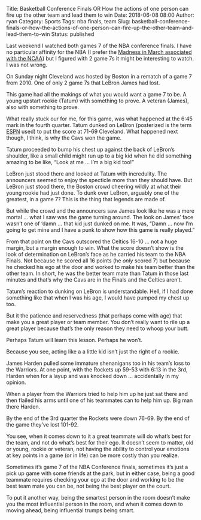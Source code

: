 Title: Basketball Conference Finals OR How the actions of one person can fire up the other team and lead them to win
Date: 2018-06-08 08:00
Author: ryan
Category: Sports
Tags: nba finals, team
Slug: basketball-conference-finals-or-how-the-actions-of-one-person-can-fire-up-the-other-team-and-lead-them-to-win
Status: published

Last weekend I watched both games 7 of the NBA conference finals. I have no particular affinity for the NBA (I prefer the [Madness in March associated with the NCAA](https://en.m.wikipedia.org/wiki/NCAA_Division_I_Men%27s_Basketball_Tournament)) but I figured with 2 game 7s it might be interesting to watch. I was not wrong.

On Sunday night Cleveland was hosted by Boston in a rematch of a game 7 from 2010. One of only 2 game 7s that LeBron James had lost.

This game had all the makings of what you would want a game 7 to be. A young upstart rookie (Tatum) with something to prove. A veteran (James), also with something to prove.

What really stuck our for me, for this game, was what happened at the 6:45 mark in the fourth quarter. Tatum dunked on LeBron (posterized is the term [ESPN](http://www.espn.com/video/clip?id=23627416) used) to put the score at 71-69 Cleveland. What happened next though, I think, is why the Cavs won the game.

Tatum proceeded to bump his chest up against the back of LeBron’s shoulder, like a small child might run up to a big kid when he did something amazing to be like, “Look at me ... I’m a big kid too!”

LeBron just stood there and looked at Tatum with incredulity. The announcers seemed to enjoy the specticle more than they should have. But LeBron just stood there, the Boston crowd cheering wildly at what their young rookie had just done. To dunk over LeBron, arguably one of the greatest, in a game 7? This is the thing that legends are made of.

But while the crowd and the announcers saw James look like he was a mere mortal ... what I saw was the game turning around. The look on James’ face wasn’t one of ‘damn ... that kid just dunked on me. It was, “Damn ... now I’m going to get mine and I have a punk to show how this game is really played.”

From that point on the Cavs outscored the Celtics 16-10 ... not a huge margin, but a margin enough to win. What the score doesn’t show is the look of determination on LeBron’s face as he carried his team to the NBA Finals. Not because he scored all 16 points (he *only* scored 7) but because he checked his ego at the door and worked to make his team better than the other team. In short, he was the better team mate than Tatum in those last minutes and that’s why the Cavs are in the Finals and the Celtics aren’t.

Tatum’s reaction to dunking on LeBron is understandable. Hell, if I had done something like that when I was his age, I would have pumped my chest up too.

But it the patience and reservedness (that perhaps come with age) that make you a great player or team member. You don’t really want to rile up a great player because that’s the only reason they need to whoop your butt.

Perhaps Tatum will learn this lesson. Perhaps he won’t.

Because you see, acting like a a little kid isn’t just the right of a rookie.

James Harden pulled some immature shenanigans too in his team’s loss to the Warriors. At one point, with the Rockets up 59-53 with 6:13 in the 3rd, Harden when for a layup and was knocked down ... accidentally in my opinion.

When a player from the Warriors tried to help him up he just sat there and then flailed his arms until one of his teammates can to help him up. Big man there Harden.

By the end of the 3rd quarter the Rockets were down 76-69. By the end of the game they’ve lost 101-92.

You see, when it comes down to it a great teammate will do what’s best for the team, and not do what’s best for their ego. It doesn’t seem to matter, old or young, rookie or veteran, not having the ability to control your emotions at key points in a game (or in life) can be more costly than you realize.

Sometimes it’s game 7 of the NBA Conference finals, sometimes it’s just a pick up game with some friends at the park, but in either case, being a good teammate requires checking your ego at the door and working to be the best team mate you can be, not being the best player on the court.

To put it another way, being the smartest person in the room doesn’t make you the most influential person in the room, and when it comes down to moving ahead, being influential trumps being smart.

